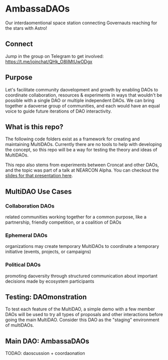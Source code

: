 # AmbassaDAOs
Our interdaomentional space station connecting Governauts reaching for the stars with Astro!

## Connect

Jump in the group on Telegram to get involved: https://t.me/joinchat/QHk_O8liMtUwODgx

## Purpose

Let's facilitate community daovelopment and growth by enabling DAOs to coordinate collaboration, resources & experiments in ways that wouldn't be possible with a single DAO or multiple independent DAOs. We can bring together a daoverse group of communities, and each would have an equal voice to guide future iterations of DAO interactivity.

## What is this repo?

The following code folders exist as a framework for creating and maintaining MultiDAOs. Currently there are no tools to help with developing the concept, so this repo will be a way for testing the theory and ideas of MultiDAOs.

This repo also stems from experiments between Croncat and other DAOs, and the topic was part of a talk at NEARCON Alpha. You can checkout the [slides for that presentation here](https://docs.google.com/presentation/d/1QtyyE6VuHWyzwkyl8dAKCWZYMBx-y0viSIJmuen67f4/edit?usp=sharing).

## MultiDAO Use Cases

### Collaboration DAOs
related communities working together for a common purpose, like a partnership, friendly competition, or a coalition of DAOs
### Ephemeral DAOs
organizations may create temporary MultiDAOs to coordinate a temporary initiative (events, projects, or campaigns)
### Political DAOs
promoting daoversity through structured communication about important decisions made by ecosystem participants

## Testing: DAOmonstration

To test each feature of the MultiDAO, a simple demo with a few member DAOs will be used to try all types of proposals and other interactions before going the main MultiDAO. Consider this DAO as the "staging" environment of multiDAOs.

## Main DAO: AmbassaDAOs

TODAO: daoscussion + coordaonation
